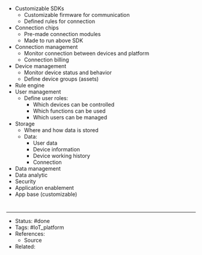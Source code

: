 #
- Customizable SDKs
	- Customizable firmware for communication
	- Defined rules for connection
- Connection chips
	- Pre-made connection modules
	- Made to run above SDK
- Connection management
	- Monitor connection between devices and platform
	- Connection billing
- Device management
	- Monitor device status and behavior
	- Define device groups (assets)
- Rule engine
- User management
	- Define user roles:
		- Which devices can be controlled
		- Which functions can be used
		- Which users can be managed
- Storage
	- Where and how data is stored
	- Data:
		- User data
		- Device information
		- Device working history
		- Connection 
- Data management
- Data analytic
- Security
- Application enablement
- App base (customizable)

#
---
- Status: #done
- Tags: #IoT_platform
- References:
	- Source
- Related:
